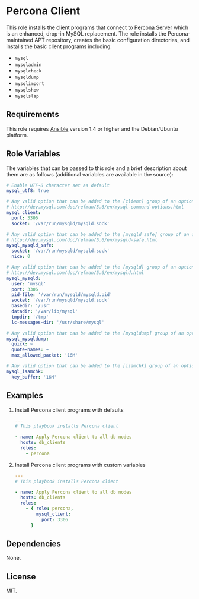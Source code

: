 # Percona Client

This role installs the client programs that connect to
[Percona Server](http://www.percona.com/software/percona-server) which is an
enhanced, drop-in MySQL replacement. The role installs the Percona-maintained
APT repository, creates the basic configuration directories, and installs the
basic client programs including:

* `mysql`
* `mysqladmin`
* `mysqlcheck`
* `mysqldump`
* `mysqlimport`
* `mysqlshow`
* `mysqlslap`

## Requirements

This role requires [Ansible](http://www.ansibleworks.com/) version 1.4 or higher
and the Debian/Ubuntu platform.

## Role Variables

The variables that can be passed to this role and a brief description about
them are as follows (additional variables are available in the source):

```yaml
# Enable UTF-8 character set as default
mysql_utf8: true

# Any valid option that can be added to the [client] group of an option file.
# http://dev.mysql.com/doc/refman/5.6/en/mysql-command-options.html
mysql_client:
  port: 3306
  socket: '/var/run/mysqld/mysqld.sock'

# Any valid option that can be added to the [mysqld_safe] group of an option file.
# http://dev.mysql.com/doc/refman/5.6/en/mysqld-safe.html
mysql_mysqld_safe:
  socket: '/var/run/mysqld/mysqld.sock'
  nice: 0

# Any valid option that can be added to the [mysqld] group of an option file.
# http://dev.mysql.com/doc/refman/5.6/en/mysqld.html
mysql_mysqld:
  user: 'mysql'
  port: 3306
  pid-file: '/var/run/mysqld/mysqld.pid'
  socket: '/var/run/mysqld/mysqld.sock'
  basedir: '/usr'
  datadir: '/var/lib/mysql'
  tmpdir: '/tmp'
  lc-messages-dir: '/usr/share/mysql'

# Any valid option that can be added to the [mysqldump] group of an option file.
mysql_mysqldump:
  quick: ~
  quote-names: ~
  max_allowed_packet: '16M'

# Any valid option that can be added to the [isamchk] group of an option file.
mysql_isamchk:
  key_buffer: '16M'
```

## Examples

1) Install Percona client programs with defaults

    ```yaml
    ---
    # This playbook installs Percona client

    - name: Apply Percona client to all db nodes
      hosts: db_clients
      roles:
        - percona
    ```

2) Install Percona client programs with custom variables

    ```yaml
    ---
    # This playbook installs Percona client

    - name: Apply Percona client to all db nodes
      hosts: db_clients
      roles:
        - { role: percona,
            mysql_client:
              port: 3306
          }
    ```

## Dependencies

None.

## License

MIT.
